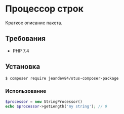 # Процессор строк

Краткое описание пакета.

## Требования

- PHP 7.4


## Установка

```bash 
$ composer require jeandev84/otus-composer-package
```


### Использование

```php
$processor = new StringProcessor()
echo $processor->getLength('my string'); // 9
```